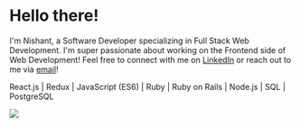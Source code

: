 # Hello there! 

I'm Nishant, a Software Developer specializing in Full Stack Web Development. I'm super passionate about working on the Frontend side of Web Development!
Feel free to connect with me on [LinkedIn](https://www.linkedin.com/in/nishantracherla/) or reach out to me via <a href="mailto: nishant.racherla@gmail.com">email</a>!

React.js | Redux | JavaScript (ES6) | Ruby | Ruby on Rails | Node.js | SQL | PostgreSQL

<a href="#"><img align="center" src="https://github-readme-stats.vercel.app/api?username=T1LT&count_private=true&include_all_commits=true&show_icons=true&theme=github_dark"/></a>
